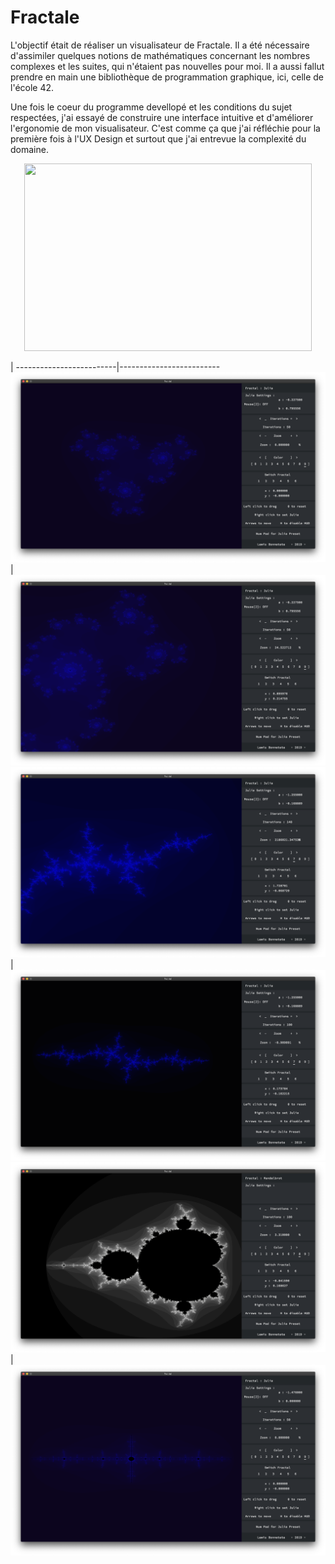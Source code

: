 # Fractale

L'objectif était de réaliser un visualisateur de Fractale. Il a été nécessaire d'assimiler quelques notions de mathématiques concernant les nombres complexes et les suites, qui n'étaient pas nouvelles pour moi. Il a aussi fallut prendre en main une bibliothèque de programmation graphique, ici, celle de l'école 42.

Une fois le coeur du programme devellopé et les conditions du sujet respectées, j'ai essayé de construire une interface intuitive et d'améliorer l'ergonomie de mon visualisateur. C'est comme ça que j'ai réfléchie pour la première fois à l'UX Design et surtout que j'ai entrevue la complexité du domaine.

<p align="center">
  <img width="460" height="300" src="https://media.giphy.com/media/UtPWJoTZ9wnlWkQMrW/giphy.gif">
</p>

  | 
-------------------------|-------------------------
![](meds/pic1.png)  |  ![](meds/pic2.png)
![](meds/pic5.png)  |  ![](meds/pic4.png)
![](meds/pic3.png)  | ![](meds/pic6.png) 
